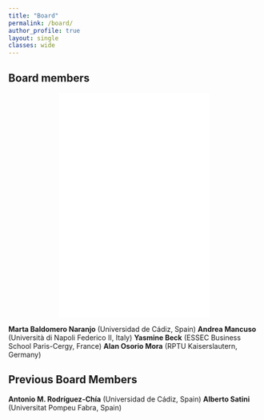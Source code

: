 ```yaml
---
title: "Board"
permalink: /board/
author_profile: true
layout: single
classes: wide
---
```

## Board members

<p align="center">
<iframe src="assets/EURO.png width="600" height="450" style="border:0;" allowfullscreen ></iframe>
</p>

__Marta Baldomero Naranjo__ (Universidad de Cádiz, Spain)
__Andrea Mancuso__ (Università di Napoli Federico II, Italy)
__Yasmine Beck__ (ESSEC Business School Paris-Cergy, France)
__Alan Osorio Mora__ (RPTU Kaiserslautern, Germany)

## Previous Board Members
__Antonio M. Rodríguez-Chía__ (Universidad de Cádiz, Spain)
__Alberto Satini__ (Universitat Pompeu Fabra, Spain)


